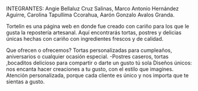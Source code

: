 INTEGRANTES: 
Angie Bellaluz Cruz Salinas,
Marco Antonio Hernández Aguirre,
Carolina Tapullima Ccorahua, 
Aarón Gonzalo Avalos Granda.

Tortelin es una página web en donde fue creado con cariño para los que le gusta la repostería artesanal. Aquí encontrarás tortas,  postres y delicias únicas hechas con cariño  con ingredientes frescos y de calidad.

Que ofrecen o ofrecemos? Tortas personalizadas para cumpleaños, aniversarios o cualquier ocasión especial.
-Postres caseros, tortas ,bocaditos delicioso para compartir o darte un gusto tú sola
Diseños únicos: nos encanta hacer creaciones a tu gusto, con el estilo que imagines.
Atención personalizada, porque cada cliente es único y nos importa que te sientas a gusto.
